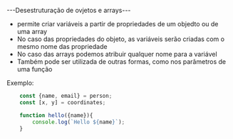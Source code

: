 ---Desestruturação de ovjetos e arrays---

- permite criar variáveis a partir de propriedades de um objedto ou de uma array
- No caso das propriedades do objeto, as variáveis serão criadas com o mesmo nome das propriedade
- No caso das arrays podemos atribuir qualquer nome para a variável
- Também pode ser utilizada de outras formas, como nos parâmetros de uma função

Exemplo: 
```js
    const {name, email} = person;
    const [x, y] = coordinates;

    function hello({name}){
        console.log(`Hello ${name}`);
    }